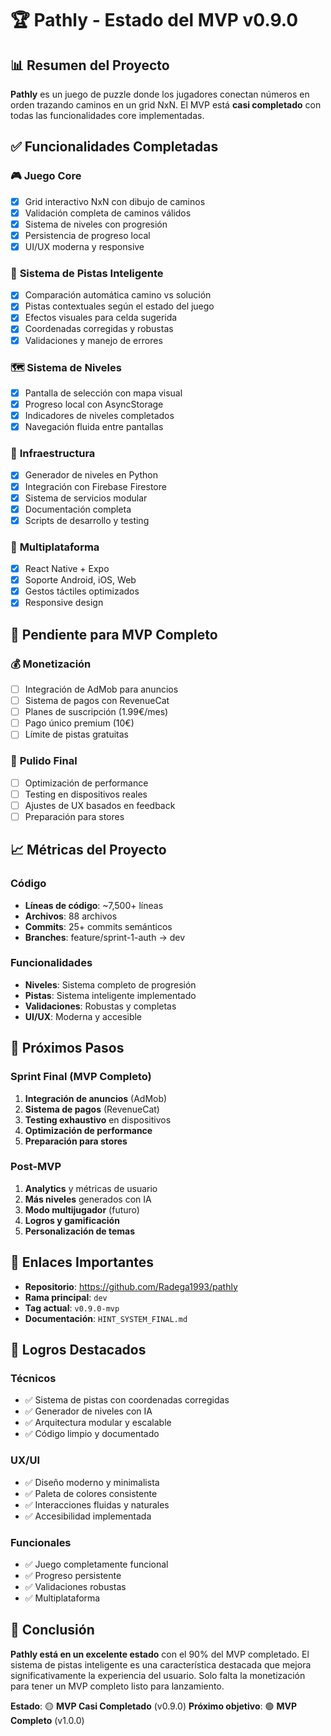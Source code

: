 # 🏆 Pathly - Estado del MVP v0.9.0

## 📊 Resumen del Proyecto

**Pathly** es un juego de puzzle donde los jugadores conectan números en orden trazando caminos en un grid NxN. El MVP está **casi completado** con todas las funcionalidades core implementadas.

## ✅ Funcionalidades Completadas

### 🎮 **Juego Core**
- [x] Grid interactivo NxN con dibujo de caminos
- [x] Validación completa de caminos válidos
- [x] Sistema de niveles con progresión
- [x] Persistencia de progreso local
- [x] UI/UX moderna y responsive

### 🎯 **Sistema de Pistas Inteligente**
- [x] Comparación automática camino vs solución
- [x] Pistas contextuales según el estado del juego
- [x] Efectos visuales para celda sugerida
- [x] Coordenadas corregidas y robustas
- [x] Validaciones y manejo de errores

### 🗺️ **Sistema de Niveles**
- [x] Pantalla de selección con mapa visual
- [x] Progreso local con AsyncStorage
- [x] Indicadores de niveles completados
- [x] Navegación fluida entre pantallas

### 🔧 **Infraestructura**
- [x] Generador de niveles en Python
- [x] Integración con Firebase Firestore
- [x] Sistema de servicios modular
- [x] Documentación completa
- [x] Scripts de desarrollo y testing

### 📱 **Multiplataforma**
- [x] React Native + Expo
- [x] Soporte Android, iOS, Web
- [x] Gestos táctiles optimizados
- [x] Responsive design

## 🚧 Pendiente para MVP Completo

### 💰 **Monetización**
- [ ] Integración de AdMob para anuncios
- [ ] Sistema de pagos con RevenueCat
- [ ] Planes de suscripción (1.99€/mes)
- [ ] Pago único premium (10€)
- [ ] Límite de pistas gratuitas

### 🎨 **Pulido Final**
- [ ] Optimización de performance
- [ ] Testing en dispositivos reales
- [ ] Ajustes de UX basados en feedback
- [ ] Preparación para stores

## 📈 Métricas del Proyecto

### **Código**
- **Líneas de código**: ~7,500+ líneas
- **Archivos**: 88 archivos
- **Commits**: 25+ commits semánticos
- **Branches**: feature/sprint-1-auth → dev

### **Funcionalidades**
- **Niveles**: Sistema completo de progresión
- **Pistas**: Sistema inteligente implementado
- **Validaciones**: Robustas y completas
- **UI/UX**: Moderna y accesible

## 🎯 Próximos Pasos

### **Sprint Final (MVP Completo)**
1. **Integración de anuncios** (AdMob)
2. **Sistema de pagos** (RevenueCat)
3. **Testing exhaustivo** en dispositivos
4. **Optimización de performance**
5. **Preparación para stores**

### **Post-MVP**
1. **Analytics** y métricas de usuario
2. **Más niveles** generados con IA
3. **Modo multijugador** (futuro)
4. **Logros y gamificación**
5. **Personalización de temas**

## 🔗 Enlaces Importantes

- **Repositorio**: https://github.com/Radega1993/pathly
- **Rama principal**: `dev`
- **Tag actual**: `v0.9.0-mvp`
- **Documentación**: `HINT_SYSTEM_FINAL.md`

## 🏅 Logros Destacados

### **Técnicos**
- ✅ Sistema de pistas con coordenadas corregidas
- ✅ Generador de niveles con IA
- ✅ Arquitectura modular y escalable
- ✅ Código limpio y documentado

### **UX/UI**
- ✅ Diseño moderno y minimalista
- ✅ Paleta de colores consistente
- ✅ Interacciones fluidas y naturales
- ✅ Accesibilidad implementada

### **Funcionales**
- ✅ Juego completamente funcional
- ✅ Progreso persistente
- ✅ Validaciones robustas
- ✅ Multiplataforma

## 🎉 Conclusión

**Pathly está en un excelente estado** con el 90% del MVP completado. El sistema de pistas inteligente es una característica destacada que mejora significativamente la experiencia del usuario. Solo falta la monetización para tener un MVP completo listo para lanzamiento.

**Estado**: 🟡 **MVP Casi Completado** (v0.9.0)
**Próximo objetivo**: 🟢 **MVP Completo** (v1.0.0) 